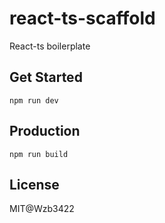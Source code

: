 # react-ts-scaffold

React-ts boilerplate

## Get Started 

`npm run dev`

## Production

`npm run build`

## License

MIT@Wzb3422

